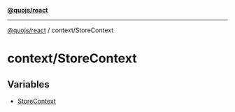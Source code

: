 [**@quojs/react**](../../README.md)

***

[@quojs/react](../../README.md) / context/StoreContext

# context/StoreContext

## Variables

- [StoreContext](variables/StoreContext.md)
